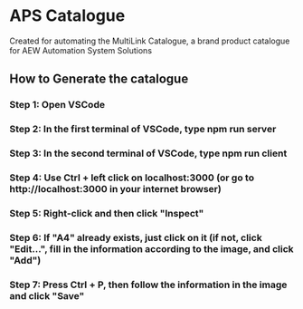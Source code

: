 # APS Catalogue
Created for automating the MultiLink Catalogue, a brand product catalogue for AEW Automation System Solutions

## How to Generate the catalogue

### Step 1: Open VSCode


### Step 2: In the first terminal of VSCode, type npm run server


### Step 3: In the second terminal of VSCode, type npm run client


### Step 4: Use Ctrl + left click on localhost:3000 (or go to http://localhost:3000 in your internet browser)


### Step 5: Right-click and then click "Inspect"


### Step 6: If "A4" already exists, just click on it (if not, click "Edit...", fill in the information according to the image, and click "Add")


### Step 7: Press Ctrl + P, then follow the information in the image and click "Save"

